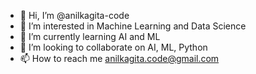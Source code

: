 - 👋 Hi, I’m @anilkagita-code
- 👀 I’m interested in Machine Learning and Data Science
- 🌱 I’m currently learning AI and ML
- 💞️ I’m looking to collaborate on AI, ML, Python
- 📫 How to reach me anilkagita.code@gmail.com

<!---
anilkagita-code/anilkagita-code is a ✨ special ✨ repository because its `README.md` (this file) appears on your GitHub profile.
You can click the Preview link to take a look at your changes.
--->
